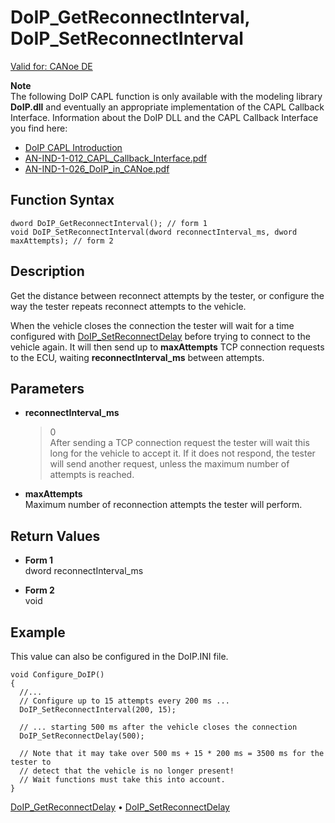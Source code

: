 # DoIP_GetReconnectInterval, DoIP_SetReconnectInterval

[Valid for: CANoe DE](../../../Shared/FeatureAvailability.md)

**Note**  
The following DoIP CAPL function is only available with the modeling library **DoIP.dll** and eventually an appropriate implementation of the CAPL Callback Interface. Information about the DoIP DLL and the CAPL Callback Interface you find here:

- [DoIP CAPL Introduction](../CAPLDiagnosticDoIP.md)
- [AN-IND-1-012_CAPL_Callback_Interface.pdf](javascript:startDemoLoader('AN-IND-1-012_CAPL_Callback_Interface.pdf'))
- [AN-IND-1-026_DoIP_in_CANoe.pdf](javascript:startDemoLoader('AN-IND-1-026_DoIP_in_CANoe.pdf'))

## Function Syntax

```plaintext
dword DoIP_GetReconnectInterval(); // form 1
void DoIP_SetReconnectInterval(dword reconnectInterval_ms, dword maxAttempts); // form 2
```

## Description

Get the distance between reconnect attempts by the tester, or configure the way the tester repeats reconnect attempts to the vehicle.

When the vehicle closes the connection the tester will wait for a time configured with [DoIP_SetReconnectDelay](CAPLfunctionDoIPGetSetReconnectDelay.md) before trying to connect to the vehicle again. It will then send up to **maxAttempts** TCP connection requests to the ECU, waiting **reconnectInterval_ms** between attempts.

## Parameters

- **reconnectInterval_ms**  
  >0  
  After sending a TCP connection request the tester will wait this long for the vehicle to accept it. If it does not respond, the tester will send another request, unless the maximum number of attempts is reached.

- **maxAttempts**  
  Maximum number of reconnection attempts the tester will perform.

## Return Values

- **Form 1**  
  dword reconnectInterval_ms

- **Form 2**  
  void

## Example

This value can also be configured in the DoIP.INI file.

```plaintext
void Configure_DoIP()
{
  //...
  // Configure up to 15 attempts every 200 ms ...
  DoIP_SetReconnectInterval(200, 15);

  // ... starting 500 ms after the vehicle closes the connection
  DoIP_SetReconnectDelay(500);

  // Note that it may take over 500 ms + 15 * 200 ms = 3500 ms for the tester to
  // detect that the vehicle is no longer present!
  // Wait functions must take this into account.
}
```

[DoIP_GetReconnectDelay](CAPLfunctionDoIPGetSetReconnectDelay.md) • [DoIP_SetReconnectDelay](CAPLfunctionDoIPGetSetReconnectDelay.md)
